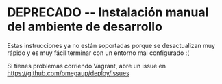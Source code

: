 # DEPRECADO -- Instalación manual del ambiente de desarrollo

Estas instrucciones ya no están soportadas porque se desactualizan muy rápido y es muy fácil terminar con un entorno mal configurado :(

Si tienes problemas corriendo Vagrant, abre un issue en https://github.com/omegaup/deploy/issues
